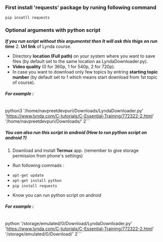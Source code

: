 ### First install 'requests' package by runing following command 
`pip insatll requests`

### Optional arguments with python script
***If you run script without this argumentst then It will ask this thigs on run time***
2. **Url link** of Lynda course.
* Directory **location (Full path)** on your system where you want to save files (by default set to the same location as LyndaDownloader.py).
* **Video quality** (0 for 360p, 1 for 540p, 2 for 720p).
* In case you want to download only few topics by entring **starting topic number** (by default set to 1 which means start download from 1st topic of course).
##### For example : 
> ```python
 python3 '/home/navpreetdevpuri/Downloads/LyndaDownloader.py' 'https://www.lynda.com/C-tutorials/C-Essential-Training/772322-2.html' '/home/navpreetdevpuri/Downloads/' 2```


##### You can also run this script in android (How to run python script on android ?)
1. Download and install **Termux** app. (remember to give storage permission from phone's settings)
* Run following commads : 
 -  `apt-get update`
 -  `apt-get install python`
 -  `pip install requests`
* Know you can run python script on android


##### For example : 
> ```python
 python '/storage/emulated/0/Download/LyndaDownloader.py' 'https://www.lynda.com/C-tutorials/C-Essential-Training/772322-2.html' '/storage/emulated/0/Download/' 2```



